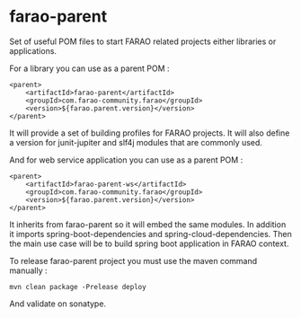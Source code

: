 # farao-parent

Set of useful POM files to start FARAO related projects either libraries or applications.

For a library you can use as a parent POM :

```
<parent>
    <artifactId>farao-parent</artifactId>
    <groupId>com.farao-community.farao</groupId>
    <version>${farao.parent.version}</version>
</parent>
```
It will provide a set of building profiles for FARAO projects. It will also define a version for junit-jupiter and slf4j modules that are commonly used.

And for web service application you can use as a parent POM :

```
<parent>
    <artifactId>farao-parent-ws</artifactId>
    <groupId>com.farao-community.farao</groupId>
    <version>${farao.parent.version}</version>
</parent>
```
It inherits from farao-parent so it will embed the same modules. In addition it imports spring-boot-dependencies and spring-cloud-dependencies. Then the main use case will be to build spring boot application in FARAO context. 

To release farao-parent project you must use the maven command manually :
```
mvn clean package -Prelease deploy
```
And validate on sonatype.